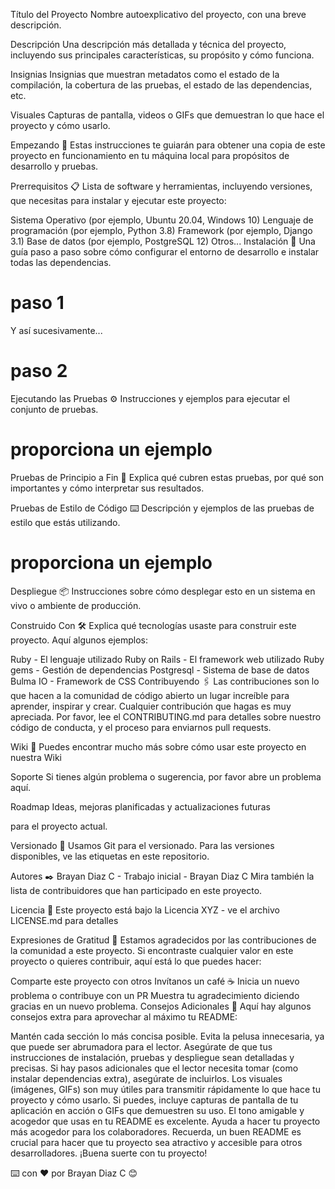 Título del Proyecto
Nombre autoexplicativo del proyecto, con una breve descripción.

Descripción
Una descripción más detallada y técnica del proyecto, incluyendo sus principales características, su propósito y cómo funciona.

Insignias
Insignias que muestran metadatos como el estado de la compilación, la cobertura de las pruebas, el estado de las dependencias, etc.

Visuales
Capturas de pantalla, videos o GIFs que demuestran lo que hace el proyecto y cómo usarlo.

Empezando 🚀
Estas instrucciones te guiarán para obtener una copia de este proyecto en funcionamiento en tu máquina local para propósitos de desarrollo y pruebas.

Prerrequisitos 📋
Lista de software y herramientas, incluyendo versiones, que necesitas para instalar y ejecutar este proyecto:

Sistema Operativo (por ejemplo, Ubuntu 20.04, Windows 10)
Lenguaje de programación (por ejemplo, Python 3.8)
Framework (por ejemplo, Django 3.1)
Base de datos (por ejemplo, PostgreSQL 12)
Otros...
Instalación 🔧
Una guía paso a paso sobre cómo configurar el entorno de desarrollo e instalar todas las dependencias.

# paso 1
Y así sucesivamente...

# paso 2
Ejecutando las Pruebas ⚙️
Instrucciones y ejemplos para ejecutar el conjunto de pruebas.

# proporciona un ejemplo
Pruebas de Principio a Fin 🔩
Explica qué cubren estas pruebas, por qué son importantes y cómo interpretar sus resultados.

Pruebas de Estilo de Código ⌨️
Descripción y ejemplos de las pruebas de estilo que estás utilizando.

# proporciona un ejemplo
Despliegue 📦
Instrucciones sobre cómo desplegar esto en un sistema en vivo o ambiente de producción.

Construido Con 🛠️
Explica qué tecnologías usaste para construir este proyecto. Aquí algunos ejemplos:

Ruby - El lenguaje utilizado
Ruby on Rails - El framework web utilizado
Ruby gems - Gestión de dependencias
Postgresql - Sistema de base de datos
Bulma IO - Framework de CSS
Contribuyendo 🖇️
Las contribuciones son lo que hacen a la comunidad de código abierto un lugar increíble para aprender, inspirar y crear. Cualquier contribución que hagas es muy apreciada. Por favor, lee el CONTRIBUTING.md para detalles sobre nuestro código de conducta, y el proceso para enviarnos pull requests.

Wiki 📖
Puedes encontrar mucho más sobre cómo usar este proyecto en nuestra Wiki

Soporte
Si tienes algún problema o sugerencia, por favor abre un problema aquí.

Roadmap
Ideas, mejoras planificadas y actualizaciones futuras

para el proyecto actual.

Versionado 📌
Usamos Git para el versionado. Para las versiones disponibles, ve las etiquetas en este repositorio.

Autores ✒️
Brayan Diaz C - Trabajo inicial - Brayan Diaz C
Mira también la lista de contribuidores que han participado en este proyecto.

Licencia 📄
Este proyecto está bajo la Licencia XYZ - ve el archivo LICENSE.md para detalles

Expresiones de Gratitud 🎁
Estamos agradecidos por las contribuciones de la comunidad a este proyecto. Si encontraste cualquier valor en este proyecto o quieres contribuir, aquí está lo que puedes hacer:

Comparte este proyecto con otros
Invítanos un café ☕
Inicia un nuevo problema o contribuye con un PR
Muestra tu agradecimiento diciendo gracias en un nuevo problema.
Consejos Adicionales 📝
Aquí hay algunos consejos extra para aprovechar al máximo tu README:

Mantén cada sección lo más concisa posible. Evita la pelusa innecesaria, ya que puede ser abrumadora para el lector.
Asegúrate de que tus instrucciones de instalación, pruebas y despliegue sean detalladas y precisas. Si hay pasos adicionales que el lector necesita tomar (como instalar dependencias extra), asegúrate de incluirlos.
Los visuales (imágenes, GIFs) son muy útiles para transmitir rápidamente lo que hace tu proyecto y cómo usarlo. Si puedes, incluye capturas de pantalla de tu aplicación en acción o GIFs que demuestren su uso.
El tono amigable y acogedor que usas en tu README es excelente. Ayuda a hacer tu proyecto más acogedor para los colaboradores.
Recuerda, un buen README es crucial para hacer que tu proyecto sea atractivo y accesible para otros desarrolladores. ¡Buena suerte con tu proyecto!

⌨️ con ❤️ por Brayan Diaz C 😊
